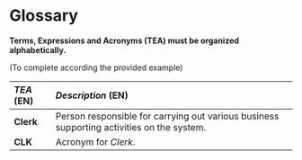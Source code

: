 # Glossary

**Terms, Expressions and Acronyms (TEA) must be organized alphabetically.**

(To complete according the provided example)

| **_TEA_** (EN) |  **_Description_** (EN)                                           |                                       
|:---------------|:--------------------------------------------|
| **Clerk**      |  Person responsible for carrying out various business supporting activities on the system. |
| **CLK**        |  Acronym for _Clerk_.|










